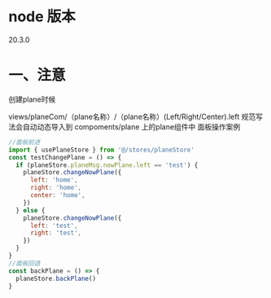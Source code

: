 # node 版本

20.3.0

# 一、注意

创建plane时候

views/planeCom/（plane名称）/（plane名称）(Left/Right/Center).left 规范写法会自动动态导入到 compoments/plane 上的plane组件中
面板操作案例

```js
//面板前进
import { usePlaneStore } from '@/stores/planeStore'
const testChangePlane = () => {
  if (planeStore.planeMsg.nowPlane.left == 'test') {
    planeStore.changeNowPlane({
      left: 'home',
      right: 'home',
      center: 'home',
    })
  } else {
    planeStore.changeNowPlane({
      left: 'test',
      right: 'test',
    })
  }
}
//面板回退
const backPlane = () => {
  planeStore.backPlane()
}
```
